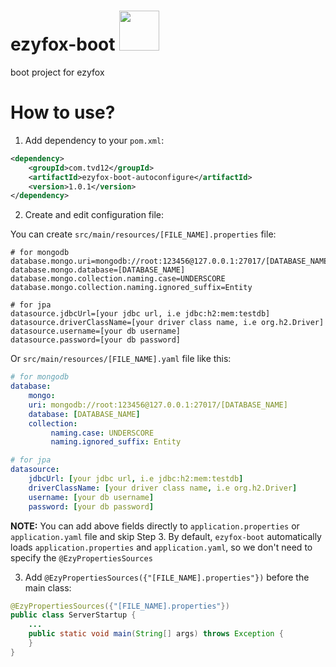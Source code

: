 # ezyfox-boot <img src="https://github.com/youngmonkeys/ezyfox-boot/blob/master/logo.png" width="64" />

boot project for ezyfox

# How to use?

1. Add dependency to your `pom.xml`:

```xml
<dependency>
	<groupId>com.tvd12</groupId>
	<artifactId>ezyfox-boot-autoconfigure</artifactId>
	<version>1.0.1</version>
</dependency>
```

2. Create and edit configuration file:

You can create `src/main/resources/[FILE_NAME].properties` file:

```properties
# for mongodb
database.mongo.uri=mongodb://root:123456@127.0.0.1:27017/[DATABASE_NAME]
database.mongo.database=[DATABASE_NAME]
database.mongo.collection.naming.case=UNDERSCORE
database.mongo.collection.naming.ignored_suffix=Entity

# for jpa
datasource.jdbcUrl=[your jdbc url, i.e jdbc:h2:mem:testdb]
datasource.driverClassName=[your driver class name, i.e org.h2.Driver]
datasource.username=[your db username]
datasource.password=[your db password]

```

Or `src/main/resources/[FILE_NAME].yaml` file like this:

```yaml
# for mongodb
database:
    mongo:
    uri: mongodb://root:123456@127.0.0.1:27017/[DATABASE_NAME]
    database: [DATABASE_NAME]
    collection:
         naming.case: UNDERSCORE
         naming.ignored_suffix: Entity

# for jpa
datasource:
    jdbcUrl: [your jdbc url, i.e jdbc:h2:mem:testdb]
    driverClassName: [your driver class name, i.e org.h2.Driver]
    username: [your db username]
    password: [your db password]
```

**NOTE:** You can add above fields directly to `application.properties` or `application.yaml` file and skip Step 3. By default, `ezyfox-boot` automatically loads `application.properties` and `application.yaml`, so we don't need to specify the `@EzyPropertiesSources`

3. Add `@EzyPropertiesSources({"[FILE_NAME].properties"})` before the main class:

```java
@EzyPropertiesSources({"[FILE_NAME].properties"})  
public class ServerStartup {  
	...
    public static void main(String[] args) throws Exception {  
    }
}
```
